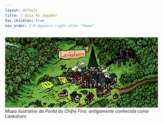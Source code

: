 ```yaml
---
layout: default
title: 🧭 Guia do Jogador
has_children: true
nav_order: 2 # Appears right after "Home"
---
```


![Mapa ilustrativo de Ponta do Chifre Fino](assets/images/site-map.png)
*Mapa ilustrativo da Ponta do Chifre Fino, antigamente conhecida como Lankshorn*
